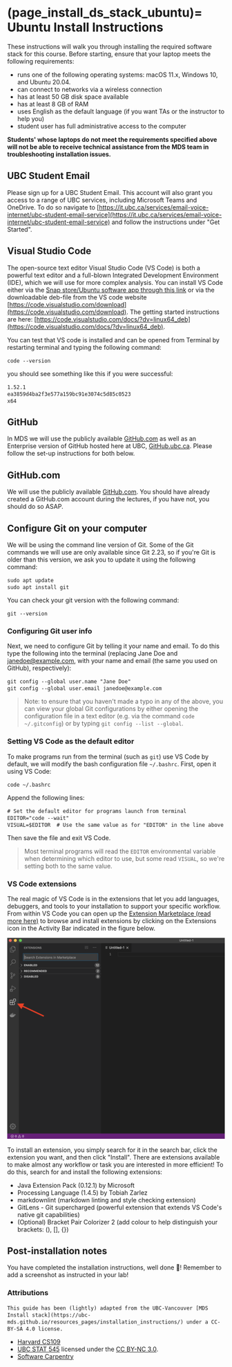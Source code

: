 (page_install_ds_stack_ubuntu)=
Ubuntu Install Instructions
=======================

<!-- Open links in a new tab unless they have the `` attribute -->
<head>
    <base target="_blank">
</head>

These instructions will walk you through installing the required software stack for this course. 
Before starting, ensure that your laptop meets the following requirements:

 - runs one of the following operating systems: macOS 11.x, Windows 10, and Ubuntu 20.04.
- can connect to networks via a wireless connection
- has at least 50 GB disk space available
- has at least 8 GB of RAM
- uses English as the default language (if you want TAs or the instructor to help you)
- student user has full administrative access to the computer

**Students' whose laptops do not meet the requirements specified above will not be able to receive technical assistance from the MDS team in troubleshooting installation issues.**

## UBC Student Email

Please sign up for a UBC Student Email. This account will also grant you access to a range of UBC services, including Microsoft Teams and OneDrive. To do so navigate to [https://it.ubc.ca/services/email-voice-internet/ubc-student-email-service](https://it.ubc.ca/services/email-voice-internet/ubc-student-email-service) and follow the instructions under "Get Started". 

## Visual Studio Code

The open-source text editor Visual Studio Code (VS Code) is both a powerful text editor and a full-blown Integrated Development Environment (IDE), which we will use for more complex analysis. 
You can install VS Code either via the [Snap store/Ubuntu software app through this link](https://snapcraft.io/code) or via the downloadable deb-file from the VS code website [https://code.visualstudio.com/download](https://code.visualstudio.com/download). 
The getting started instructions are here: [https://code.visualstudio.com/docs/?dv=linux64_deb](https://code.visualstudio.com/docs/?dv=linux64_deb).

You can test that VS code is installed and can be opened from Terminal by restarting terminal and typing the following command:

```
code --version
```

you should see something like this if you were successful:

```
1.52.1
ea3859d4ba2f3e577a159bc91e3074c5d85c0523
x64
```

## GitHub

In MDS we will use the publicly available [GitHub.com](https://github.com/) as well as an Enterprise version of GitHub hosted here at UBC, [GitHub.ubc.ca](https://github.ubc.ca). Please follow the set-up instructions for both below.

## GitHub.com

We will use the publicly available [GitHub.com](https://github.com/).
You should have already created a GitHub.com account during the lectures, if you have not, you should do so ASAP.

## Configure Git on your computer

We will be using the command line version of Git. 
Some of the Git commands we will use are only available since Git 2.23, so if you're Git is older than this version, we ask you to update it using the following command:

```
sudo apt update
sudo apt install git
```

You can check your git version with the following command:

```
git --version
```

### Configuring Git user info

Next, we need to configure Git by telling it your name and email. To do this type the following into the terminal (replacing Jane Doe and janedoe@example.com, with your name and email (the same you used on GitHub), respectively):

```
git config --global user.name "Jane Doe"
git config --global user.email janedoe@example.com
```

> Note: to ensure that you haven't made a typo in any of the above, you can view your global Git configurations by either opening the configuration file in a text editor (e.g. via the command `code ~/.gitconfig`) or by typing `git config --list --global`.

### Setting VS Code as the default editor

To make programs run from the terminal (such as `git`) use VS Code by default, we will modify the bash configuration file `~/.bashrc`. First, open it using VS Code:

```
code ~/.bashrc
```

Append the following lines:

```
# Set the default editor for programs launch from terminal
EDITOR="code --wait"
VISUAL=$EDITOR  # Use the same value as for "EDITOR" in the line above
```

Then save the file and exit VS Code.

> Most terminal programs will read the `EDITOR` environmental variable when determining which editor to use, but some read `VISUAL`, so we're setting both to the same value.

### VS Code extensions

The real magic of VS Code is in the extensions that let you add languages, debuggers, and tools to your installation to support your specific workflow. 
From within VS Code you can open up the [Extension Marketplace (read more here)](https://code.visualstudio.com/docs/editor/extension-gallery) to browse and install extensions by clicking on the Extensions icon in the Activity Bar indicated in the figure below.

<img src="images/vscode.png" alt = ""/>

To install an extension, you simply search for it in the search bar, click the extension you want, and then click "Install". 
There are extensions available to make almost any workflow or task you are interested in more efficient! 
To do this, search for and install the following extensions:

- Java Extension Pack (0.12.1) by Microsoft
- Processing Language (1.4.5) by Tobiah Zarlez
- markdownlint (markdown linting and style checking extension)
- GitLens - Git supercharged (powerful extension that extends VS Code's native git capabilities)
- (Optional) Bracket Pair Colorizer 2 (add colour to help distinguish your brackets: (), [], {})

## Post-installation notes

You have completed the installation instructions, well done 🙌!
Remember to add a screenshot as instructed in your lab!

### Attributions

```{important} 
This guide has been (lightly) adapted from the UBC-Vancouver [MDS Install stack](https://ubc-mds.github.io/resources_pages/installation_instructions/) under a CC-BY-SA 4.0 license.
```

* [Harvard CS109](http://cs109.github.io/2015/)
* [UBC STAT 545](http://stat545.com/packages01_system-prep.html#mac-os-system-prep) licensed under the [CC BY-NC 3.0](https://creativecommons.org/licenses/by-nc/3.0/legalcode).
* [Software Carpentry](https://software-carpentry.org/)
